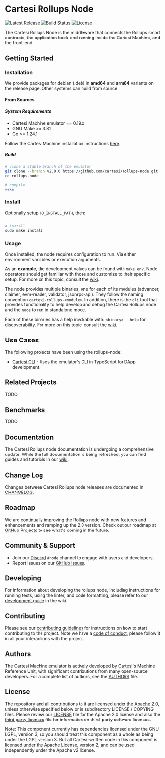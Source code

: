 # Cartesi Rollups Node

[![Latest Release](https://img.shields.io/github/v/release/cartesi/rollups-node?label=version)](https://github.com/cartesi/rollups-node/releases)
[![Build Status](https://img.shields.io/github/actions/workflow/status/cartesi/rollups-node/build.yml?branch=main)](https://github.com/cartesi/rollups-node/actions)
[![License](https://img.shields.io/github/license/cartesi/rollups-node)](LICENSE)

The Cartesi Rollups Node is the middleware that connects the Rollups smart contracts, the application back-end running inside the Cartesi Machine, and the front-end.

## Getting Started

### Installation

We provide packages for debian (.deb) in **amd64** and **arm64** variants on the release page. Other systems can build from source.

#### From Sources

##### System Requirements

- Cartesi Machine emulator == 0.19.x
- GNU Make >= 3.81
- Go >= 1.24.1

Follow the Cartesi Machine installation instructions [here](https://github.com/cartesi/machine-emulator?tab=readme-ov-file#installation).

##### Build

```sh
# clone a stable branch of the emulator
git clone --branch v2.0.0 https://github.com/cartesi/rollups-node.git
cd rollups-node

# compile
make
```

### Install

Optionally setup `GO_INSTALL_PATH`, then:

```sh

# install
sudo make install
```

### Usage

Once installed, the node requires configuration to run.
Via either environment variables or execution arguments.

As an **example**, the development values can be found with `make env`.
Node operators should get familiar with those and customize to their specific setup.
For more on this topic, consult the [wiki](https://github.com/cartesi/rollups-node/wiki/Configuration).

The node provides multiple binaries, one for each of its modules (advancer, claimer, evm-reader, validator, jsonrpc-api).
They follow the naming convention `cartesi-rollups-<module>`.
In addition, there is the `cli` tool that provides functionality to help develop and debug the Cartesi Rollups node and
the `node` to run in standalone mode.

Each of these binaries has a help invokable with: `<binary> --help` for discoverability.
For more on this topic, consult the [wiki](https://github.com/cartesi/rollups-node/wiki/Commands).

## Use Cases

The following projects have been using the rollups-node:

- [Cartesi CLI](https://github.com/cartesi/cli) - Uses the emulator's CLI in TypeScript for DApp development.

## Related Projects

TODO

## Benchmarks

TODO

## Documentation

The Cartesi Rollups node documentation is undergoing a comprehensive update.
While the full documentation is being refreshed, you can find guides and tutorials in our [wiki](https://github.com/cartesi/rollups-node/wiki).

## Change Log

Changes between Cartesi Rollups node releases are documented in [CHANGELOG](CHANGELOG).

## Roadmap

We are continually improving the Rollups node with new features and enhancements and ramping up the 2.0 version.
Check out our roadmap at [GitHub Projects](https://github.com/cartesi/rollups-node/projects) to see what's coming in the future.

## Community & Support

- Join our [Discord](https://discord.gg/cartesi) `#node` channel to engage with users and developers.
- Report issues on our [GitHub Issues](https://github.com/cartesi/rollups-node/issues).

## Developing

For information about developing the rollups node, including instructions for running tests, using the linter, and code formatting, please refer to our [development guide](https://github.com/cartesi/rollups-node/wiki/Development-Guide) in the wiki.

## Contributing

Please see our [contributing guidelines](CONTRIBUTING.md) for instructions on how to start contributing to the project.
Note we have a [code of conduct](CODE_OF_CONDUCT.md), please follow it in all your interactions with the project.

## Authors

The Cartesi Machine emulator is actively developed by [Cartesi](https://cartesi.io/)'s Machine Reference Unit, with significant contributions from many open-source developers.
For a complete list of authors, see the [AUTHORS](AUTHORS) file.

## License

The repository and all contributions to it are licensed under the [Apache 2.0](https://www.apache.org/licenses/LICENSE-2.0), unless otherwise specified below or in subdirectory LICENSE / COPYING files.
Please review our [LICENSE](LICENSE) file for the Apache 2.0 license and also the [third party licenses](THIRD_PARTY_LICENSES.md) file for information on third-party software licenses.

Note: This component currently has dependencies licensed under the GNU LGPL, version 3, so you should treat this component as a whole as being under the LGPL version 3. But all Cartesi-written code in this component is licensed under the Apache License, version 2, and can be used independently under the Apache v2 license.
